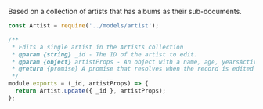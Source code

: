 Based on a collection of artists that has albums as their sub-documents.
```js
const Artist = require('../models/artist');

/**
 * Edits a single artist in the Artists collection
 * @param {string} _id - The ID of the artist to edit.
 * @param {object} artistProps - An object with a name, age, yearsActive, and genre
 * @return {promise} A promise that resolves when the record is edited
 */
module.exports = (_id, artistProps) => {
  return Artist.update({ _id }, artistProps);
};
```
